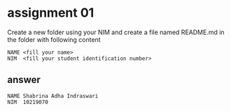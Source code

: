 # assignment 01
Create a new folder using your NIM and create a file named README.md in the folder with following content
```
NAME <fill your name>
NIM  <fill your student identification number>
``` 
## answer
```
NAME Shabrina Adha Indraswari
NIM  10219070
```
